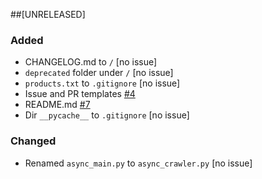##[UNRELEASED]

### Added
- CHANGELOG.md to `/` [no issue]
- `deprecated` folder under `/` [no issue]
- `products.txt` to `.gitignore` [no issue]
- Issue and PR templates [#4](https://github.com/pdmthorsrud/web_crawler/issues/4)
- README.md [#7](https://github.com/pdmthorsrud/web_crawler/issues/7)
- Dir `__pycache__` to `.gitignore` [no issue]

### Changed
- Renamed `async_main.py` to `async_crawler.py` [no issue]